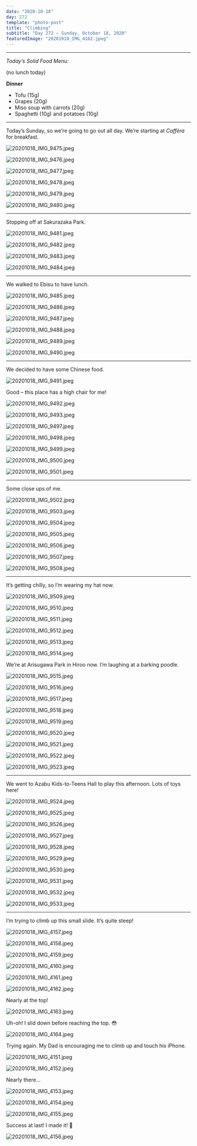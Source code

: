 ```yaml
---
date: "2020-10-18"
day: 272
template: "photo-post"
title: "Climbing"
subtitle: "Day 272 – Sunday, October 18, 2020"
featuredImage: "20201018_IMG_4162.jpeg"
---
```


<hr />

_Today’s Solid Food Menu:_

(no lunch today)

**Dinner**

- Tofu (15g)
- Grapes (20g)
- Miso soup with carrots (20g)
- Spaghetti (10g) and potatoes (10g)

<hr />

Today’s Sunday, so we’re going to go out all day. We’re starting at *Caffèra* for breakfast.

![20201018_IMG_9475.jpeg](20201018_IMG_9475.jpeg)

![20201018_IMG_9476.jpeg](20201018_IMG_9476.jpeg)

![20201018_IMG_9477.jpeg](20201018_IMG_9477.jpeg)

![20201018_IMG_9478.jpeg](20201018_IMG_9478.jpeg)

![20201018_IMG_9479.jpeg](20201018_IMG_9479.jpeg)

![20201018_IMG_9480.jpeg](20201018_IMG_9480.jpeg)

<hr />

Stopping off at Sakurazaka Park.

![20201018_IMG_9481.jpeg](20201018_IMG_9481.jpeg)

![20201018_IMG_9482.jpeg](20201018_IMG_9482.jpeg)

![20201018_IMG_9483.jpeg](20201018_IMG_9483.jpeg)

![20201018_IMG_9484.jpeg](20201018_IMG_9484.jpeg)

<hr />

We walked to Ebisu to have lunch.

![20201018_IMG_9485.jpeg](20201018_IMG_9485.jpeg)

![20201018_IMG_9486.jpeg](20201018_IMG_9486.jpeg)

![20201018_IMG_9487.jpeg](20201018_IMG_9487.jpeg)

![20201018_IMG_9488.jpeg](20201018_IMG_9488.jpeg)

![20201018_IMG_9489.jpeg](20201018_IMG_9489.jpeg)

![20201018_IMG_9490.jpeg](20201018_IMG_9490.jpeg)

<hr />

We decided to have some Chinese food.

![20201018_IMG_9491.jpeg](20201018_IMG_9491.jpeg)

Good – this place has a high chair for me!

![20201018_IMG_9492.jpeg](20201018_IMG_9492.jpeg)

![20201018_IMG_9493.jpeg](20201018_IMG_9493.jpeg)

![20201018_IMG_9497.jpeg](20201018_IMG_9497.jpeg)

![20201018_IMG_9498.jpeg](20201018_IMG_9498.jpeg)

![20201018_IMG_9499.jpeg](20201018_IMG_9499.jpeg)

![20201018_IMG_9500.jpeg](20201018_IMG_9500.jpeg)

![20201018_IMG_9501.jpeg](20201018_IMG_9501.jpeg)

<hr />

Some close ups of me.

![20201018_IMG_9502.jpeg](20201018_IMG_9502.jpeg)

![20201018_IMG_9503.jpeg](20201018_IMG_9503.jpeg)

![20201018_IMG_9504.jpeg](20201018_IMG_9504.jpeg)

![20201018_IMG_9505.jpeg](20201018_IMG_9505.jpeg)

![20201018_IMG_9506.jpeg](20201018_IMG_9506.jpeg)

![20201018_IMG_9507.jpeg](20201018_IMG_9507.jpeg)

![20201018_IMG_9508.jpeg](20201018_IMG_9508.jpeg)

<hr />

It’s getting chilly, so I’m wearing my hat now.

![20201018_IMG_9509.jpeg](20201018_IMG_9509.jpeg)

![20201018_IMG_9510.jpeg](20201018_IMG_9510.jpeg)

![20201018_IMG_9511.jpeg](20201018_IMG_9511.jpeg)

![20201018_IMG_9512.jpeg](20201018_IMG_9512.jpeg)

![20201018_IMG_9513.jpeg](20201018_IMG_9513.jpeg)

![20201018_IMG_9514.jpeg](20201018_IMG_9514.jpeg)

We’re at Arisugawa Park in Hiroo now. I’m laughing at a barking poodle.

![20201018_IMG_9515.jpeg](20201018_IMG_9515.jpeg)

![20201018_IMG_9516.jpeg](20201018_IMG_9516.jpeg)

![20201018_IMG_9517.jpeg](20201018_IMG_9517.jpeg)

![20201018_IMG_9518.jpeg](20201018_IMG_9518.jpeg)

![20201018_IMG_9519.jpeg](20201018_IMG_9519.jpeg)

![20201018_IMG_9520.jpeg](20201018_IMG_9520.jpeg)

![20201018_IMG_9521.jpeg](20201018_IMG_9521.jpeg)

![20201018_IMG_9522.jpeg](20201018_IMG_9522.jpeg)

![20201018_IMG_9523.jpeg](20201018_IMG_9523.jpeg)

<hr />

We went to Azabu Kids-to-Teens Hall to play this afternoon. Lots of toys here!

![20201018_IMG_9524.jpeg](20201018_IMG_9524.jpeg)

![20201018_IMG_9525.jpeg](20201018_IMG_9525.jpeg)

![20201018_IMG_9526.jpeg](20201018_IMG_9526.jpeg)

![20201018_IMG_9527.jpeg](20201018_IMG_9527.jpeg)

![20201018_IMG_9528.jpeg](20201018_IMG_9528.jpeg)

![20201018_IMG_9529.jpeg](20201018_IMG_9529.jpeg)

![20201018_IMG_9530.jpeg](20201018_IMG_9530.jpeg)

![20201018_IMG_9531.jpeg](20201018_IMG_9531.jpeg)

![20201018_IMG_9532.jpeg](20201018_IMG_9532.jpeg)

![20201018_IMG_9533.jpeg](20201018_IMG_9533.jpeg)

<hr />

I’m trying to climb up this small slide. It’s quite steep!

![20201018_IMG_4157.jpeg](20201018_IMG_4157.jpeg)

![20201018_IMG_4158.jpeg](20201018_IMG_4158.jpeg)

![20201018_IMG_4159.jpeg](20201018_IMG_4159.jpeg)

![20201018_IMG_4160.jpeg](20201018_IMG_4160.jpeg)

![20201018_IMG_4161.jpeg](20201018_IMG_4161.jpeg)

![20201018_IMG_4162.jpeg](20201018_IMG_4162.jpeg)

Nearly at the top!

![20201018_IMG_4163.jpeg](20201018_IMG_4163.jpeg)

Uh-oh! I slid down before reaching the top. 😳

![20201018_IMG_4164.jpeg](20201018_IMG_4164.jpeg)

Trying again. My Dad is encouraging me to climb up and touch his iPhone.

![20201018_IMG_4151.jpeg](20201018_IMG_4151.jpeg)

![20201018_IMG_4152.jpeg](20201018_IMG_4152.jpeg)

Nearly there…

![20201018_IMG_4153.jpeg](20201018_IMG_4153.jpeg)

![20201018_IMG_4154.jpeg](20201018_IMG_4154.jpeg)

![20201018_IMG_4155.jpeg](20201018_IMG_4155.jpeg)

Success at last! I made it! 🎉

![20201018_IMG_4156.jpeg](20201018_IMG_4156.jpeg)
